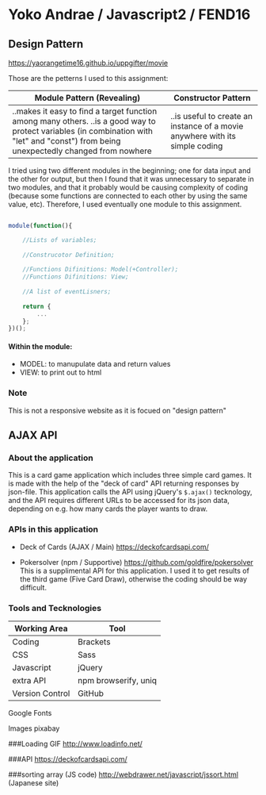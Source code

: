 # Yoko Andrae / Javascript2 / FEND16

## Design Pattern

https://yaorangetime16.github.io/uppgifter/movie

Those are the petterns I used to this assignment:

Module Pattern (Revealing) | Constructor Pattern 
------------ | -------------
..makes it easy to find a target function among many others.  ..is a good way to protect variables (in combination with "let" and "const") from being unexpectedly changed from nowhere | ..is useful to create an instance of a movie anywhere with its simple coding

I tried using two different modules in the beginning; one for data input and the other for output, but then I found that it was unnecessary to separate in two modules, and that it probably would be causing complexity of coding (because some functions are connected to each other by using the same value, etc). Therefore, I used eventually one module to this assignment.

```javascript

module(function(){

    //Lists of variables;
    
    //Construcotor Definition;
    
    //Functions Difinitions: Model(+Controller);
    //Functions Difinitions: View;
    
    //A list of eventLisners;
    
    return {
        ...
    };
})();

```

#### Within the module:
* MODEL: to manupulate data and return values
* VIEW: to print out to html

### Note
This is not a responsive website as it is focued on "design pattern"

## AJAX API

### About the application
This is a card game application which includes three simple card games. It is made with the help of the "deck of card" API returning responses by json-file.
This application calls the API using jQuery's `$.ajax()` tecknology, and the API requires different URLs to be accessed for its json data, depending on e.g. how many cards the player wants to draw.

### APIs in this application
* Deck of Cards (AJAX / Main)
https://deckofcardsapi.com/

* Pokersolver (npm / Supportive)
https://github.com/goldfire/pokersolver
This is a supplimental API for this application.
I used it to get results of the third game (Five Card Draw), otherwise the coding should be way difficult.

### Tools and Tecknologies
|Working Area | Tool|
|-----|-----|
|Coding|Brackets|
|CSS|Sass|
|Javascript|jQuery|
|extra API|npm browserify, uniq|
|Version Control|GitHub|


Google Fonts

Images
pixabay



###Loading GIF
http://www.loadinfo.net/

###API
https://deckofcardsapi.com/

###sorting array (JS code)
http://webdrawer.net/javascript/jssort.html (Japanese site)